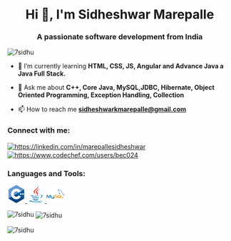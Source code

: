 <h1 align="center">Hi 👋, I'm Sidheshwar Marepalle</h1>
<h3 align="center">A passionate software development from India</h3>

<p align="left"> <img src="https://komarev.com/ghpvc/?username=7sidhu&label=Profile%20views&color=0e75b6&style=flat" alt="7sidhu" /> </p>


- 🔭 I’m currently learning **HTML, CSS, JS, Angular and Advance Java a Java Full Stack.**

- 💬 Ask me about **C++, Core Java, MySQL,JDBC, Hibernate, Object Oriented Programming, Exception Handling, Collection**

- 📫 How to reach me **sidheshwarkmarepalle@gmail.com**

<h3 align="left">Connect with me:</h3>
<p align="left">
<a href="https://linkedin.com/in/marepallesidheshwar" target="blank"><img align="center" src="https://raw.githubusercontent.com/rahuldkjain/github-profile-readme-generator/master/src/images/icons/Social/linked-in-alt.svg" alt="https://linkedin.com/in/marepallesidheshwar" height="30" width="40" /></a>
<a href="https://www.codechef.com/users/bec024" target="blank"><img align="center" src="https://cdn.jsdelivr.net/npm/simple-icons@3.1.0/icons/codechef.svg" alt="https://www.codechef.com/users/bec024" height="30" width="40" /></a>
</p>

<h3 align="left">Languages and Tools:</h3>
<p align="left"> <a href="https://www.w3schools.com/cpp/" target="_blank" rel="noreferrer"> <img src="https://raw.githubusercontent.com/devicons/devicon/master/icons/cplusplus/cplusplus-original.svg" alt="cplusplus" width="40" height="40"/> </a> <a href="https://www.java.com" target="_blank" rel="noreferrer"> <img src="https://raw.githubusercontent.com/devicons/devicon/master/icons/java/java-original.svg" alt="java" width="40" height="40"/> </a> <a href="https://www.mysql.com/" target="_blank" rel="noreferrer"> <img src="https://raw.githubusercontent.com/devicons/devicon/master/icons/mysql/mysql-original-wordmark.svg" alt="mysql" width="40" height="40"/> </a> </p>

<p><img align="left" src="https://github-readme-stats.vercel.app/api/top-langs?username=7sidhu&show_icons=true&locale=en&layout=compact" alt="7sidhu" /></p>

<p>&nbsp;<img align="center" src="https://github-readme-stats.vercel.app/api?username=7sidhu&show_icons=true&locale=en" alt="7sidhu" /></p>

<p><img align="center" src="https://github-readme-streak-stats.herokuapp.com/?user=7sidhu&" alt="7sidhu" /></p>
